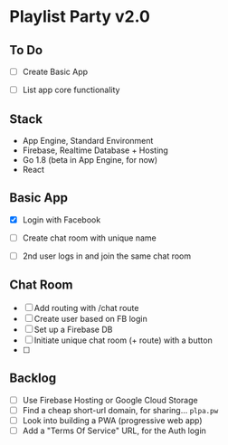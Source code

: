 # Playlist Party v2.0

## To Do

- [ ] Create Basic App
- [ ] List app core functionality


## Stack

- App Engine, Standard Environment
- Firebase, Realtime Database + Hosting
- Go 1.8 (beta in App Engine, for now)
- React


## Basic App

- [X] Login with Facebook
- [ ] Create chat room with unique name
- [ ] 2nd user logs in and join the same chat room


## Chat Room

- [ ] Add routing with /chat route
- [ ] Create user based on FB login
- [ ] Set up a Firebase DB
- [ ] Initiate unique chat room (+ route) with a button
- [ ]


## Backlog

- [ ] Use Firebase Hosting or Google Cloud Storage
- [ ] Find a cheap short-url domain, for sharing... `plpa.pw`
- [ ] Look into building a PWA (progressive web app)
- [ ] Add a "Terms Of Service" URL, for the Auth login
